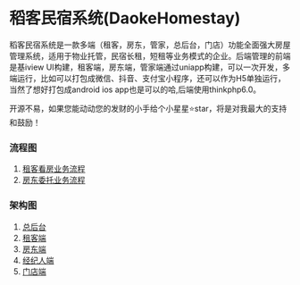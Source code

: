 # 稻客民宿系统(DaokeHomestay)
稻客民宿系统是一款多端（租客，房东，管家，总后台，门店）功能全面强大房屋管理系统，适用于物业托管，民宿长租，短租等业务模式的企业。后端管理的前端是基iview UI构建，租客端，房东端，管家端通过uniapp构建，可以一次开发，多端运行，比如可以打包成微信、抖音、支付宝小程序，还可以作为H5单独运行，当然了想好打包成android ios app也是可以的哈,后端使用thinkphp6.0。

开源不易，如果您能动动您的发财的小手给个小星星⭐star，将是对我最大的支持和鼓励！

### 流程图
1.  [租客看房业务流程 ](https://731661902.gitee.io/aportment-miniprogran/booking_process.html)
1.  [房东委托业务流程 ](https://731661902.gitee.io/aportment-miniprogran/delegation_process.html)

### 架构图
1.  [总后台 ](https://731661902.gitee.io/aportment-miniprogran/delegation_process.html)
1.  [租客端 ](https://gitee.com/731661902/aportment-miniprogran/wikis/%E7%B3%BB%E7%BB%9F%E8%AF%B4%E6%98%8E/%E7%A7%9F%E5%AE%A2%E7%AB%AF)
1.  [房东端 ](https://731661902.gitee.io/aportment-miniprogran/delegation_process.html)
1.  [经纪人端](https://731661902.gitee.io/aportment-miniprogran/delegation_process.html)
1.  [门店端](https://731661902.gitee.io/aportment-miniprogran/delegation_process.html)
